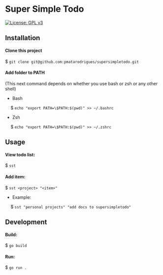 # Super Simple Todo

[![License: GPL v3](https://img.shields.io/badge/License-GPLv3-blue.svg)](https://www.gnu.org/licenses/gpl-3.0)

## Installation

#### Clone this project

$ `git clone git@github.com:pmatarodrigues/supersimpletodo.git`

#### Add folder to PATH
(This next command depends on whether you use bash or zsh or any other shell)

- Bash

&emsp; $ `echo "export PATH=\$PATH:$(pwd)" >> ~/.bashrc`

- Zsh

&emsp; $ `echo "export PATH=\$PATH:$(pwd)" >> ~/.zshrc`


## Usage

#### View todo list:

$ `sst`

#### Add item:

$ `sst <project> "<item>" `

- Example:

&emsp; $ `sst "personal projects" "add docs to supersimpletodo"`


## Development

#### Build:

$ `go build`


#### Run:

$ `go run .`